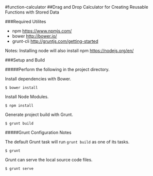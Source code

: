 #function-calculator
##Drag and Drop Calculator for Creating Reusable Functions with Stored Data

###Required Utilites

- npm https://www.npmjs.com/
- bower http://bower.io/
- grunt-cli http://gruntjs.com/getting-started

Notes: Installing node will also install npm https://nodejs.org/en/

###Setup and Build

#####Perform the following in the project directory.

Install dependencies with Bower.

    $ bower install

Install Node Modules.

    $ npm install

Generate project build with Grunt.

    $ grunt build

#####Grunt Configuration Notes

The default Grunt task will run ````grunt build```` as one of its tasks.

    $ grunt

Grunt can serve the local source code files.

    $ grunt serve
